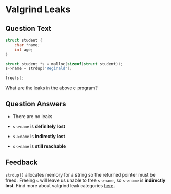 # Valgrind Leaks

## Question Text

```c
struct student {
    char *name;
    int age;
}

struct student *s = malloc(sizeof(struct student));
s->name = strdup("Reginald");
...
free(s);
```

What are the leaks in the above c program?

## Question Answers

- There are no leaks

- `s->name` is **definitely lost**

+ `s->name` is **indirectly lost**

- `s->name` is **still reachable**

## Feedback

`strdup()` allocates memory for a string so the returned pointer must be freed.
Freeing `s` will leave us unable to free `s->name`, so `s->name` is **indirectly lost**.
Find more about valgrind leak categories [here](https://valgrind.org/docs/manual/faq.html#faq.deflost).
